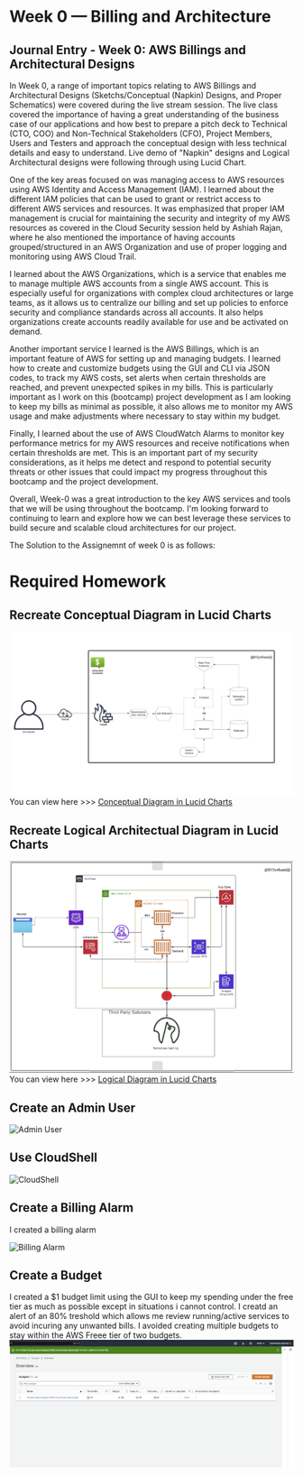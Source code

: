 # Week 0 — Billing and Architecture
## Journal Entry - Week 0: AWS Billings and Architectural Designs

In Week 0, a range of important topics relating to AWS Billings and Architectural Designs (Sketchs/Conceptual (Napkin) Designs, and Proper Schematics) were covered during the live stream session. The live class covered the importance of having a great understanding of the business case of our applications and how best to prepare a pitch deck to Technical (CTO, COO) and Non-Technical Stakeholders (CFO), Project Members, Users and Testers and approach the conceptual design with less technical details and easy to understand. Live demo of "Napkin" designs and Logical Architectural designs were following through using Lucid Chart.

One of the key areas focused on was managing access to AWS resources using AWS Identity and Access Management (IAM). I learned about the different IAM policies that can be used to grant or restrict access to different AWS services and resources. It was emphasized that proper IAM management is crucial for maintaining the security and integrity of my AWS resources as covered in the Cloud Security session held by Ashiah Rajan, where he also mentioned the importance of having accounts grouped/structured in an AWS Organization and use of proper logging and monitoring using AWS Cloud Trail.

I learned about the AWS Organizations, which is a service that enables me to manage multiple AWS accounts from a single AWS account. This is especially useful for organizations with complex cloud architectures or large teams, as it allows us to centralize our billing and set up policies to enforce security and compliance standards across all accounts. It also helps organizations create accounts readily available for use and be activated on demand.

Another important service I learned is the AWS Billings, which is an important feature of AWS for setting up and managing budgets. I learned how to create and customize budgets using the GUI and CLI via JSON codes, to track my AWS costs, set alerts when certain thresholds are reached, and prevent unexpected spikes in my bills. This is particularly important as I work on this (bootcamp) project development as I am looking to keep my bills as minimal as possible, it also allows me to monitor my AWS usage and make adjustments where necessary to stay within my budget.

Finally, I learned about the use of AWS CloudWatch Alarms to monitor key performance metrics for my AWS resources and receive notifications when certain thresholds are met. This is an important part of my security considerations, as it helps me detect and respond to potential security threats or other issues that could impact my progress throughout this bootcamp and the project development.

Overall, Week-0 was a great introduction to the key AWS services and tools that we will be using throughout the bootcamp. I'm looking forward to continuing to learn and explore how we can best leverage these services to build secure and scalable cloud architectures for our project.

The Solution to the Assignemnt of week 0 is as follows:

# Required Homework

## Recreate Conceptual Diagram in Lucid Charts

![Conceptual Diagram in Lucid Charts](assets/Week-0/Lucid%20Conceptual%20sketch.PNG)
You can view here >>> [Conceptual Diagram in Lucid Charts](https://lucid.app/lucidchart/455fe163-12c5-4d1a-aa2f-50814ada8bbc/edit?viewport_loc=-1156%2C-710%2C3288%2C1674%2C0_0&invitationId=inv_bbc21a1a-a061-43ac-a224-a9b128c733dd)

## Recreate Logical Architectual Diagram in Lucid Charts

![Logical Diagram in Lucid Charts](assets/Week-0/Lucid%20Logical%20Diagram.PNG)
You can view here >>> [Logical Diagram in Lucid Charts](https://lucid.app/lucidchart/8f2f06b6-1e26-4b83-ae98-ef7d4fcd81f6/edit?view_items=8zPxB~y6JEtN&invitationId=inv_df154176-32fb-453c-a1b1-7b7341f868e4)

## Create an Admin User

![Admin User]()

## Use CloudShell

![CloudShell]()

## Create a Billing Alarm
I created a billing alarm 

![Billing Alarm]()

## Create a Budget
I created a $1 budget limit using the GUI to keep my spending under the free tier as much as possible except in situations i cannot control. I creatd an alert of an 80% treshold which allows me review running/active services to avoid incuring any unwanted bills. I avoided creating multiple budgets to stay within the AWS Freee tier of two budgets.
![Budget](assets/Week-0/Budget-Alarm.PNG)

